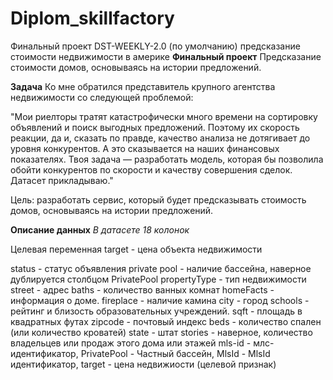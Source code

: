 # Diplom_skillfactory
Финальный проект DST-WEEKLY-2.0 (по умолчанию) предсказание стоимости недвижимости в америке
**Финальный проект**
Предсказание стоимости домов, основываясь на истории предложений.

**Задача**
Ко мне обратился представитель крупного агентства недвижимости со следующей проблемой:

"Мои риелторы тратят катастрофически много времени на сортировку объявлений и поиск выгодных предложений. Поэтому их скорость реакции, да и, сказать по правде, качество анализа не дотягивает до уровня конкурентов. А это сказывается на наших финансовых показателях. Твоя задача — разработать модель, которая бы позволила обойти конкурентов по скорости и качеству совершения сделок. Датасет прикладываю."

Цель: разработать сервис, который будет предсказывать стоимость домов, основываясь на истории предложений.

**Описание данных**
*В датасете 18 колонок*

Целевая переменная target - цена объекта недвижимости

status - статус объявления
private pool - наличие бассейна, наверное дублируется столбцом PrivatePool
propertyType - тип недвижимости
street - адрес
baths - количество ванных комнат
homeFacts - информация о доме.
fireplace - наличие камина
city - город
schools - рейтинг и близость образовательных учреждений.
sqft - площадь в квадратных футах
zipcode - почтовый индекс
beds - количество спален (или количество кроватей)
state - штат
stories - наверное, количество владельцев или продаж этого дома или этажей
mls-id - млс-идентификатор,
PrivatePool - Частный бассейн,
MlsId - MlsId идентификатор,
target - цена недвижиости (целевой признак)
